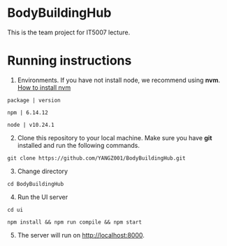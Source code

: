 # BodyBuildingHub

This is the team project for IT5007 lecture.

# Running instructions

1. Environments. If you have not install node, we recommend using **nvm**. [How to install nvm](https://github.com/nvm-sh/nvm/tree/v0.39.1)

`package | version`

`npm | 6.14.12`

`node | v10.24.1`

2. Clone this repository to your local machine. Make sure you have **git** installed and run the following commands.

`git clone https://github.com/YANGZ001/BodyBuildingHub.git`

3. Change directory

`cd BodyBuildingHub`

4. Run the UI server

`cd ui`

`npm install && npm run compile && npm start`

5. The server will run on [http://localhost:8000](http://localhost:8000).

